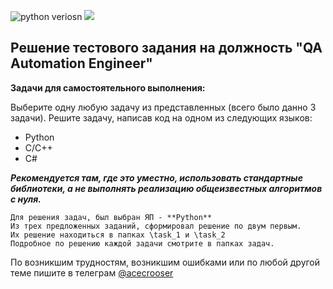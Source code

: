 ![python veriosn](https://img.shields.io/badge/python-3.7%2B-blue)
![](https://img.shields.io/badge/test-task-red)

## Решение тестового задания на должность "QA Automation Engineer"

**Задачи для самостоятельного выполнения:**

Выберите одну любую задачу из представленных (всего было данно 3 задачи). Решите задачу, написав код на одном из следующих языков:
* Python
* C/C++
* C#

***Рекомендуется там, где это уместно, использовать стандартные библиотеки, а не выполнять реализацию общеизвестных алгоритмов с нуля.***


    Для решения задач, был выбран ЯП - **Python**
    Из трех предложенных заданий, сформировал решение по двум первым. 
    Их решение находиться в папках \task_1 и \task_2
    Подробное по решению каждой задачи смотрите в папках задач. 

По возникшим трудностям, возникшим ошибками или по любой другой теме пишите в телеграм [@acecrooser](https://t.me/acecrosser)